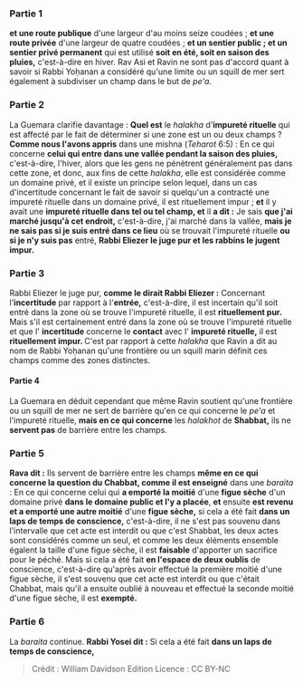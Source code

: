 
### Partie 1
<b>et une route publique</b> d'une largeur d'au moins seize coudées ; <b>et une route privée</b> d'une largeur de quatre coudées ; <b>et un sentier public ; et un sentier privé permanent</b> qui est utilisé <b>soit en été, soit en saison des pluies,</b> c'est-à-dire en hiver. Rav Asi et Ravin ne sont pas d'accord quant à savoir si Rabbi Yoḥanan a considéré qu'une limite ou un squill de mer sert également à subdiviser un champ dans le but de <i>pe'a</i>.

### Partie 2
La Guemara clarifie davantage : <b>Quel est</b> le <i>halakha</i> d'<b>impureté rituelle</b> qui est affecté par le fait de déterminer si une zone est un ou deux champs ? <b>Comme nous l'avons appris</b> dans une mishna (<i>Teharot</i> 6:5) : En ce qui concerne <b>celui qui entre dans une vallée pendant la saison des pluies,</b> c'est-à-dire, l'hiver, alors que les gens ne pénètrent généralement pas dans cette zone, et donc, aux fins de cette <i>halakha</i>, elle est considérée comme un domaine privé, et il existe un principe selon lequel, dans un cas d'incertitude concernant le fait de savoir si quelqu'un a contracté une impureté rituelle dans un domaine privé, il est rituellement impur ; <b>et</b> il y avait une <b>impureté rituelle dans tel ou tel champ, et</b> il <b>a dit :</b> Je sais <b>que j'ai marché jusqu'à cet endroit,</b> c'est-à-dire, j'ai marché dans la vallée, <b>mais je ne sais pas si je suis entré dans ce lieu</b> où se trouvait l'impureté rituelle <b>ou si je n'y suis pas</b> entré, <b>Rabbi Eliezer le juge pur et les rabbins le jugent impur.</b>

### Partie 3
Rabbi Eliezer le juge pur, <b>comme le dirait Rabbi Eliezer :</b> Concernant l'<b>incertitude</b> par rapport à l'<b>entrée,</b> c'est-à-dire, il est incertain qu'il soit entré dans la zone où se trouve l'impureté rituelle, il est <b>rituellement pur.</b> Mais s'il est certainement entré dans la zone où se trouve l'impureté rituelle et que l' <b>incertitude</b> concerne le <b>contact</b> avec l' <b>impureté rituelle,</b> il est <b>rituellement impur. </b> C'est par rapport à cette <i>halakha</i> que Ravin a dit au nom de Rabbi Yoḥanan qu'une frontière ou un squill marin définit ces champs comme des zones distinctes.

#### Partie 4
La Guemara en déduit cependant que même Ravin soutient qu'une frontière ou un squill de mer ne sert de barrière qu'en ce qui concerne le <i>pe'a</i> et l'impureté rituelle, <b>mais en ce qui concerne</b> les <i>halakhot</i> de <b>Shabbat,</b> ils ne <b>servent pas</b> de barrière entre les champs.

### Partie 5
<b>Rava dit :</b> Ils servent de barrière entre les champs <b>même en ce qui concerne la question du Chabbat, comme il est enseigné</b> dans une <i>baraita</i> : En ce qui concerne celui qui <b>a emporté la moitié</b> d'une <b>figue sèche</b> d'un domaine privé <b>dans le domaine public et l'y a placée</b>, <b>et</b> ensuite <b>est revenu et a emporté une autre moitié</b> d'une <b>figue sèche,</b> si cela a été fait <b>dans un laps de temps de conscience,</b> c'est-à-dire, il ne s'est pas souvenu dans l'intervalle que cet acte est interdit ou que c'est Shabbat, les deux actes sont considérés comme un seul, et comme les deux éléments ensemble égalent la taille d'une figue sèche, il est <b>faisable</b> d'apporter un sacrifice pour le péché. Mais si cela a été fait <b>en l'espace de deux oublis</b> de conscience, c'est-à-dire qu'après avoir effectué la première moitié d'une figue sèche, il s'est souvenu que cet acte est interdit ou que c'était Chabbat, mais qu'il a ensuite oublié à nouveau et effectué la seconde moitié d'une figue sèche, il est <b>exempté.</b>

### Partie 6
La <i>baraita</i> continue. <b>Rabbi Yosei dit :</b> Si cela a été fait <b>dans un laps de temps de conscience,</b>

>Crédit : William Davidson Edition
>Licence : CC BY-NC
